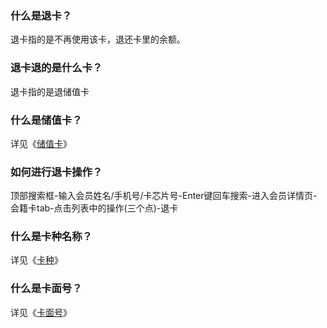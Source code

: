 ### 什么是退卡？

退卡指的是不再使用该卡，退还卡里的余额。

### 退卡退的是什么卡？

退卡指的是退储值卡

### 什么是储值卡？

详见《[储值卡](https://alanfit.github.io/AlanHelpDoc/阿懒工作室版本/基本概念/储值卡)》

### 如何进行退卡操作？

顶部搜索框-输入会员姓名/手机号/卡芯片号-Enter键回车搜索-进入会员详情页-会籍卡tab-点击列表中的操作(三个点)-退卡

### 什么是卡种名称？

详见《[卡种](https://alanfit.github.io/AlanHelpDoc/阿懒工作室版本/基本概念/卡种)》

### 什么是卡面号？

详见《[卡面号](https://alanfit.github.io/AlanHelpDoc/阿懒工作室版本/基本概念/卡面号)》